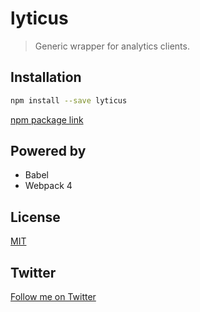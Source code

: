 # lyticus

> Generic wrapper for analytics clients.

## Installation

```bash
npm install --save lyticus
```

[npm package link](https://www.npmjs.com/package/lyticus)

## Powered by

* Babel
* Webpack 4

## License

[MIT](http://opensource.org/licenses/MIT)

## Twitter

[Follow me on Twitter](https://twitter.com/KrolsBjorn)
